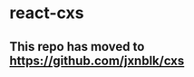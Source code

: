 
# react-cxs

## This repo has moved to https://github.com/jxnblk/cxs

<!--
[![Build Status](https://travis-ci.org/jxnblk/react-cxs.svg?branch=master)](https://travis-ci.org/jxnblk/react-cxs)

**Experimental**

ϟ Alternative `React.createElement` function which allows style objects to be passed to the className prop to generate CSS using [cxs](https://github.com/jxnblk/cxs)

```sh
npm i react-cxs
```

## Usage

For seamless integration with existing components,
react-cxs can be set as the default pragma in JSX with babel and webpack.

### `.babelrc`

```json
{
  "presets": [
    "es2015",
    "stage-0"
  ],
  "plugins": [
    [
      "transform-react-jsx",
      { "pragma": "reactCxs" }
    ]
  ]
}
```

### `webpack.config.js`

```js
plugins: [
  new webpack.ProvidePlugin({
    reactCxs: 'react-cxs'
  })
]
```

*Note: the webpack ProvidePlugin exposes the `reactCxs` function globally.
Alternatively, `reactCxs` can be imported at the top of each component.*

Once these are configured, you can pass style objects to the className prop in any component to have CSS automatically generated with the cxs module.

```js
// Example Button.js component

const Button = (props) => {
  const className = {
    fontFamily: 'inherit',
    fontSize: 'inherit',
    textDecoration: 'none',
    display: 'inline-block',
    margin: 0,
    padding: 8,
    borderRadius: 2,
    color: 'white',
    backgroundColor: '#07c',
    cursor: 'pointer',
    MozAppearance: 'none',
    WebkitAppearance: 'none',
    ':hover': {
      backgroundColors: '#06b'
    }
  }

  return <button {...props} className={className} />
}

export default Button
```

To use external CSS, pass a string to the className prop instead:

```js
<button className='btn btn-primary'>Button</button>
```

See the `/demo` folder for a rough example.

## Advantages

- Keep the implementation details of CSS-in-JS in a single place in your codebase
- Allows for native CSS pseudoclasses and media queries
- Avoid maintaining CSS files, libraries, frameworks, and additional build processes
- Scoped, collision-free styles

## Usage with other CSS-in-JS solutions

This approach can also be used with other libraries such as [Aphrodite](https://github.com/Khan/aphrodite) or [JSS](https://github.com/jsstyles/jss).
Create your own `createElement` function like the one found in `/src/index.js` and replace the calls to `cxs` with another library.

## Related

- [cxs](https://github.com/jxnblk/cxs)
- [Aphrodite](https://github.com/Khan/aphrodite)
- [JSS](https://github.com/jssstyles/jss)
- [hyp](https://github.com/jxnblk/hyp)

MIT License
-->

